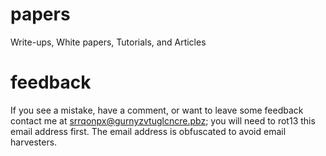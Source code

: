 # papers
Write-ups, White papers, Tutorials, and Articles

# feedback
If you see a mistake, have a comment, or want to leave some feedback contact me at 
srrqonpx@gurnyzvtuglcncre.pbz; you will need to rot13 this email address first. The email 
address is obfuscated to avoid email harvesters.
